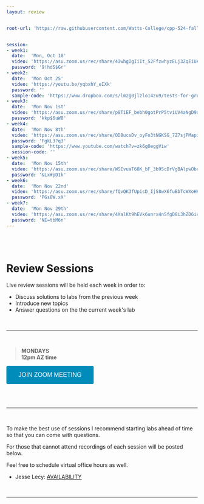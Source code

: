 ```yaml
---
layout: review


root-url: 'https://raw.githubusercontent.com/Watts-College/cpp-524-fall-2021/master/review-sessions/'


session: 
- week1:
  date:  'Mon, Oct 18'  
  video: 'https://asu.zoom.us/rec/share/4IwhgIgIiIt_52FfzwhyzELj3ZqEiUAsyr7y2Kqw4iPsX8dexaVFx-7DA6nfGL30.ICDRozhbAOF3q4VK'
  password: '9!hdS$Gr'
- week2:
  date:  'Mon Oct 25'  
  video: 'https://youtu.be/yqbxhY_eIXk'
  password: ''
  sample-code: 'https://www.dropbox.com/s/lm2g0jlzlo14zu9/tests-for-group-equivalence.pdf?dl=0' 
- week3:
  date:  'Mon Nov 1st'  
  video: 'https://asu.zoom.us/rec/share/p8TiEF_bebh0gotPrP5tviUV4aNgD9ac_ddVVSADN2CK0FYUjQxt1U6fsY0GcyrX.CbAFd590xYA3WQuc'
  password: 'kkp$6uW8'
- week4:
  date:  'Mon Nov 8th'  
  video: 'https://asu.zoom.us/rec/share/OD8ucsDv_oyFo3tNGKSG_7Z7sjPMapiiLlDxd3hkjizSCXkYSkNnj3rjM-TGHXts.3le89V_Edu36ZCoK'
  password: 'FgkL3?q3'
  sample-code: 'https://www.youtube.com/watch?v=zk6gOeggViw' 
  session-code: '' 
- week5:
  date:  'Mon Nov 15th'  
  video: 'https://asu.zoom.us/rec/share/WSEvuaT68K_bF_3b95cDrVgBAlpwObrVYslh0wFg_qhdOp4sc3V27A5XXYqiturU.Su_NQSrwhhMOStIX'
  password: '&Lx#pD1k'
- week6:
  date:  'Mon Nov 22nd'  
  video: 'https://asu.zoom.us/rec/share/fQvQK3fUpisD_IjS8wX6fuBbTcWXoHKkGfu9bd8DTv8FOeOdaQzShpJcMC0B1zfx.etjYz3Yim9794vke'
  password: 'PGs8W.xX'  
- week7:
  date:  'Mon Nov 29th'  
  video: 'https://asu.zoom.us/rec/share/4XalKt9hEVk6unrx4nSfgD8i3hZD6ic6V9fRpl7U_xrFVWhJ1bTgW2tD0CgbIM1S.p7FiXPou9gTQR6bD'
  password: 'NE=tbM6n'   
---
```





<br><br>

# Review Sessions 

Live review sessions will be held each week in order to: 

* Discuss solutions to labs from the previous week 
* Introduce new topics 
* Answer questions on the the current week's lab 


<br> 
<hr>
<br>


> **MONDAYS**    
> **12pm AZ time** 

<a href='https://asu.zoom.us/j/87540573400' target=""> <button class="zoom">JOIN ZOOM MEETING</button></a>

<br>



<!--  **Add to your calendar:** <a target="_blank" href=""><img border="0" src="https://www.google.com/calendar/images/ext/gc_button1_en.gif"></a>  -->




<br> 
<hr>
<br>


To make the best use of sessions I recommend starting labs ahead of time so that you can come with questions. 

For those that cannot attend recordings of each session will be posted below. 

Feel free to schedule virtual office hours as well.   

* Jesse Lecy: [AVAILABILITY](https://calendly.com/lecy/)


<br> 
<hr>
<br>
<br>





<style>
.zoom {
  background-color: #008CBA; 
  border: none;
  color: white;
  padding: 15px 32px;
  text-align: center;
  text-decoration: none;
  display: inline-block;
  font-size: 16px;
  border-radius: 4px;
}
</style>



